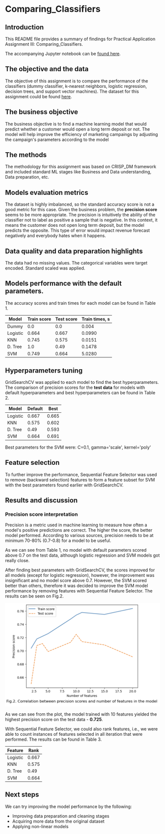 # Comparing_Classifiers

## Introduction

This README file provides a summary of findings for Practical Application Assignment III: Comparing_Classifiers.

The accompanying Jupyter notebook can be [found here](). 

## The objective and the data

The objective of this assignment is to compare the performance of the classifiers (dummy classifier, k-nearest neighbors, logistic regression, decision trees, and support vector machines). The dataset for this assignment could be found [here](https://archive.ics.uci.edu/dataset/222/bank+marketing).


## The business objective 

The business objective is to find a machine learning model that would predict whether a customer would open a long term deposit or not. The model will help improve the efficiency of marketing campaings by adjusting the campaign's parameters according to the model

## The methods

The methodology for this assignment was based on CRISP_DM framework and included standard ML stages like Business and Data understanding, Data preparation, etc. 

## Models evaluation metrics

The dataset is highly imbalanced, so the standard accuracy score is not a good metric for this case. Given the business problem, the **precision score** seems to be more appropriate. The precision is intuitively the ability of the classifier not to label as positive a sample that is negative. In this context, it means the customer does not open long term deposit, but the model predicts the opposite. This type of error would impact revenue forecast negatively and everybody hates when it happens.


## Data quality and data preparation highlights

The data had no missing values. The categorical variables were target encoded. Standard scaled was applied.

## Models performance with the default parameters.

The accuracy scores and train times for each model can be found in Table 1.

|  Model  | Train score | Test score| Train times, s| 
|---------|-------------|-----------|---------------|
| Dummy   | 0.0         | 0.0       | 0.004         |
| Logistic| 0.664	    | 0.667     | 0.0990        |       
| KNN     | 0.745       | 0.575     | 0.0151        |       
| D. Tree | 1.0         | 0.49      | 0.1478        |  
| SVM     | 0.749       | 0.664     | 5.0280        |


## Hyperparameters tuning

GridSearchCV was applied to each model to find the best hyperparameters. The comparison of precision scores for the **test data** for models with default hyperparameters and best hyperparameters can be found in Table 2.

|  Model  | Default     | Best      | 
|---------|-------------|-----------|
| Logistic| 0.667       | 0.665     |
| KNN     | 0.575	    | 0.602     | 
| D. Tree | 0.49        | 0.593     | 
| SVM     | 0.664       | 0.691     |

Best parameters for the SVM were: C=0.1, gamma='scale', kernel='poly'

## Feature selection 

To further improve the performance, Sequential Feature Selector was used to remove (backward selection) features to form a feature subset for SVM with the best parameters found earlier with GridSearchCV.


## Results and discussion

### Precision score interpretation

Precision is a metric used in machine learning to measure how often a model's positive predictions are correct. The higher the score, the better model performed. According to various sources, precision needs to be at minimum 70-80% (0.7-0.8) for a model to be useful. 

As we can see from Table 1, no model with default parameters scored above 0.7 on the test data, although logistic regression and SVM models got really close.

After finding best parameters with GridSearchCV, the scores improved for all models (except for logistic regression), however, the improvement was insignificant and no model score above 0.7. However, the SVM scored better than others, therefore it was decided to improve the SVM model performance by removing features with Sequential Feature Selector. The results can be seen on Fig.2.

<img src="/images/2.png" alt="Fig.2" class="center" style="width:600px;height:auto;">

As we can see from the plot, the model trained with 10 features yielded the highest precision score on the test data - **0.725**. 

With Sequential Feature Selector, we could also rank features, i.e., we were able to count instances of features selected in all iteration that were performed. The results can be found in Table 3.

| Feature | Rank        | 
|---------|-------------|
| Logistic| 0.667       |
| KNN     | 0.575	    |
| D. Tree | 0.49        |
| SVM     | 0.664       |



## Next steps

We can try improving the model performance by the following:
- Improving data preparation and cleaning stages
- Acquiring more data from the original dataset
- Applying non-linear models